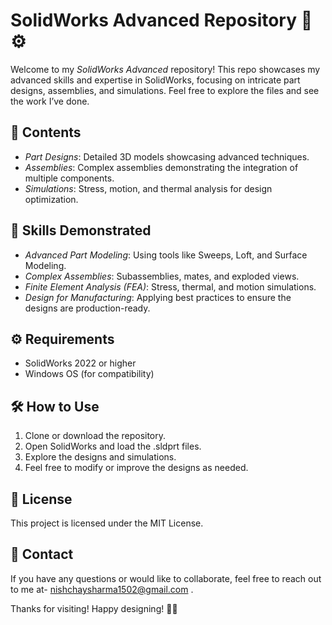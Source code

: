 # SolidWorks Advanced Repository 🔧⚙

Welcome to my *SolidWorks Advanced* repository! This repo showcases my advanced skills and expertise in SolidWorks, focusing on intricate part designs, assemblies, and simulations. Feel free to explore the files and see the work I’ve done.

## 📂 Contents
- *Part Designs*: Detailed 3D models showcasing advanced techniques.
- *Assemblies*: Complex assemblies demonstrating the integration of multiple components.
- *Simulations*: Stress, motion, and thermal analysis for design optimization.

## 🚀 Skills Demonstrated
- *Advanced Part Modeling*: Using tools like Sweeps, Loft, and Surface Modeling.
- *Complex Assemblies*: Subassemblies, mates, and exploded views.
- *Finite Element Analysis (FEA)*: Stress, thermal, and motion simulations.
- *Design for Manufacturing*: Applying best practices to ensure the designs are production-ready.

## ⚙ Requirements
- SolidWorks 2022 or higher
- Windows OS (for compatibility)

## 🛠 How to Use
1. Clone or download the repository.
2. Open SolidWorks and load the .sldprt files.
3. Explore the designs and simulations.
4. Feel free to modify or improve the designs as needed.

## 📑 License
This project is licensed under the MIT License. 

## 📧 Contact
If you have any questions or would like to collaborate, feel free to reach out to me at- nishchaysharma1502@gmail.com .

Thanks for visiting! Happy designing! 🎨✨

